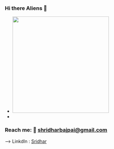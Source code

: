 ### Hi there Aliens 👋

- <img src="https://media.giphy.com/media/Z9WQLSrsQKH3uBbiXq/giphy.gif" height="300" />

-  
### Reach me: 🤔 shridharbajpai@gmail.com
--> LinkdIn : <a href ="https://www.linkedin.com/in/sridharbajpai"> Sridhar </a>
